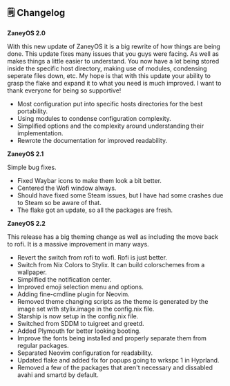 ## 🗒️ Changelog

**ZaneyOS 2.0**

With this new update of ZaneyOS it is a big rewrite of how things are being done. This update fixes many issues that you guys were facing. As well as makes things a little easier to understand. You now have a lot being stored inside the specific host directory, making use of modules, condensing seperate files down, etc. 
My hope is that with this update your ability to grasp the flake and expand it to what you need is much improved. I want to thank everyone for being so supportive!

- Most configuration put into specific hosts directories for the best portability.
- Using modules to condense configuration complexity.
- Simplified options and the complexity around understanding their implementation.
- Rewrote the documentation for improved readability.

**ZaneyOS 2.1**

Simple bug fixes.

- Fixed Waybar icons to make them look a bit better.
- Centered the Wofi window always.
- Should have fixed some Steam issues, but I have had some crashes due to Steam so be aware of that.
- The flake got an update, so all the packages are fresh.

**ZaneyOS 2.2**

This release has a big theming change as well as including the move back to rofi. It is a massive improvement in many ways.

- Revert the switch from rofi to wofi. Rofi is just better.
- Switch from Nix Colors to Stylix. It can build colorschemes from a wallpaper.
- Simplified the notification center.
- Improved emoji selection menu and options.
- Adding fine-cmdline plugin for Neovim.
- Removed theme changing scripts as the theme is generated by the image set with stylix.image in the config.nix file.
- Starship is now setup in the config.nix file.
- Switched from SDDM to tuigreet and greetd.
- Added Plymouth for better looking booting.
- Improve the fonts being installed and properly separate them from regular packages.
- Separated Neovim configuration for readability.
- Updated flake and added fix for popups going to wrkspc 1 in Hyprland.
- Removed a few of the packages that aren't necessary and dissabled avahi and smartd by default.

